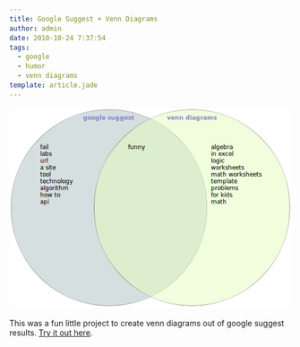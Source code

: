 ```yaml
---
title: Google Suggest + Venn Diagrams
author: admin
date: 2010-10-24 7:37:54
tags: 
  - google
  - humor
  - venn diagrams
template: article.jade
---
```


[![](Screenshot-2.png "Screenshot-2")](http://antimatter15.github.com/venn-google/venn-google.html)

This was a fun little project to create venn diagrams out of google suggest results. [Try it out here](http://antimatter15.github.com/venn-google/venn-google.html).
